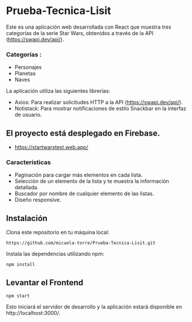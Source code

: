 # Prueba-Tecnica-Lisit
 
Este es una aplicación web desarrollada con React que muestra tres categorías de la serie Star Wars, obtenidos a través de la API (https://swapi.dev/api/). 
### Categorías : 
- Personajes
- Planetas
- Naves

La aplicación utiliza las siguientes librerías:

- Axios: Para realizar solicitudes HTTP a la API (https://swapi.dev/api/).
- Notistack: Para mostrar notificaciones de estilo Snackbar en la interfaz de usuario.

## El proyecto está desplegado en Firebase.
- https://startwarstest.web.app/

### Características
- Paginación para cargar más elementos en cada lista.
- Selección de un elemento de la lista y te muestra la información detallada.
- Buscador por nombre de cualquier elemento de las listas.
- Diseño responsive.

## Instalación
Clona este repositorio en tu máquina local:

```
https://github.com/micaela-torre/Prueba-Tecnica-Lisit.git
```
Instala las dependencias utilizando npm:

```
npm install
```

## Levantar el Frontend

```
npm start
```
Esto iniciará el servidor de desarrollo y la aplicación estará disponible en http://localhost:3000/.
